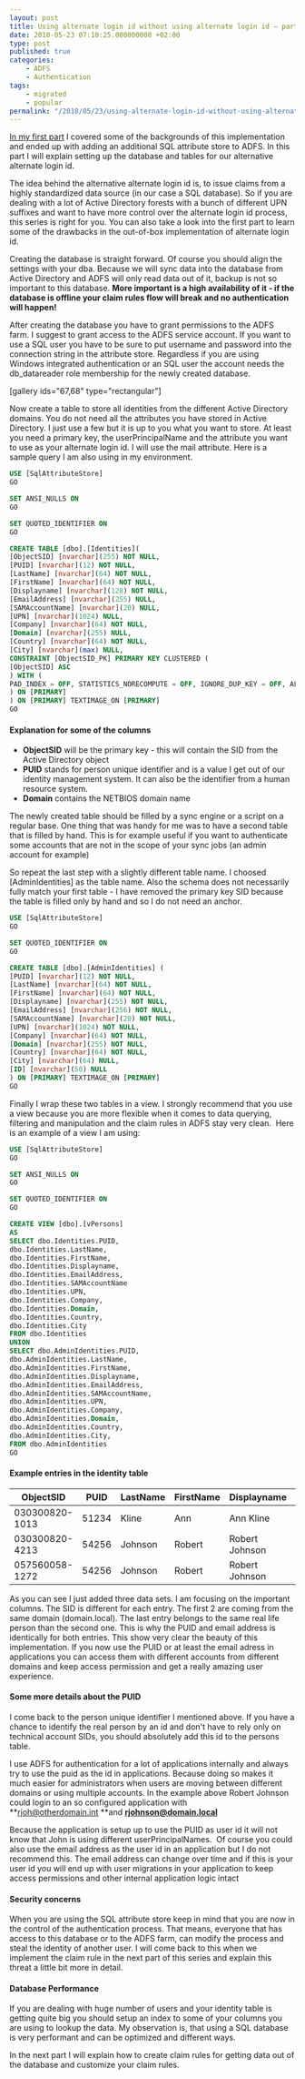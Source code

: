 ```yaml
---
layout: post
title: Using alternate login id without using alternate login id – part 2
date: 2018-05-23 07:10:25.000000000 +02:00
type: post
published: true
categories: 
    - ADFS
    - Authentication
tags:
    - migrated
    - popular 
permalink: "/2018/05/23/using-alternate-login-id-without-using-alternate-login-id-part-2/"
---
```


[In my first part](https://treeforestcloud.wordpress.com/2018/05/21/using-alternate-login-id-without-using-alternate-login-id-part-1/) I covered some of the backgrounds of this implementation and ended up with adding an additional SQL attribute store to ADFS. In this part I will explain setting up the database and tables for our alternative alternate login id.

The idea behind the alternative alternate login id is, to issue claims from a highly standardized data source (in our case a SQL database). So if you are dealing with a lot of Active Directory forests with a bunch of different UPN suffixes and want to have more control over the alternate login id process, this series is right for you. You can also take a look into the first part to learn some of the drawbacks in the out-of-box implementation of alternate login id.

Creating the database is straight forward. Of course you should align the settings with your dba. Because we will sync data into the database from Active Directory and ADFS will only read data out of it, backup is not so important to this database. **More important is a high availability of it - if the database is offline your claim rules flow will break and no authentication will happen!**

After creating the database you have to grant permissions to the ADFS farm. I suggest to grant access to the ADFS service account. If you want to use a SQL user you have to be sure to put username and password into the connection string in the attribute store. Regardless if you are using Windows integrated authentication or an SQL user the account needs the db_datareader role membership for the newly created database.

[gallery ids="67,68" type="rectangular"]

Now create a table to store all identities from the different Active Directory domains. You do not need all the attributes you have stored in Active Directory. I just use a few but it is up to you what you want to store. At least you need a primary key, the userPrincipalName and the attribute you want to use as your alternate login id. I will use the mail attribute. Here is a sample query I am also using in my environment.

```sql 
USE [SqlAttributeStore]  
GO

SET ANSI_NULLS ON  
GO

SET QUOTED_IDENTIFIER ON  
GO

CREATE TABLE [dbo].[Identities](  
[ObjectSID] [nvarchar](255) NOT NULL,  
[PUID] [nvarchar](12) NOT NULL,  
[LastName] [nvarchar](64) NOT NULL,  
[FirstName] [nvarchar](64) NOT NULL,  
[Displayname] [nvarchar](128) NOT NULL,  
[EmailAddress] [nvarchar](255) NULL,  
[SAMAccountName] [nvarchar](20) NULL,  
[UPN] [nvarchar](1024) NULL,  
[Company] [nvarchar](64) NOT NULL,  
[Domain] [nvarchar](255) NULL,  
[Country] [nvarchar](64) NOT NULL,  
[City] [nvarchar](max) NULL,  
CONSTRAINT [ObjectSID_PK] PRIMARY KEY CLUSTERED (  
[ObjectSID] ASC  
) WITH (  
PAD_INDEX = OFF, STATISTICS_NORECOMPUTE = OFF, IGNORE_DUP_KEY = OFF, ALLOW_ROW_LOCKS = ON, ALLOW_PAGE_LOCKS = ON  
) ON [PRIMARY]  
) ON [PRIMARY] TEXTIMAGE_ON [PRIMARY]  
GO  
```

#### Explanation for some of the columns

*   **ObjectSID** will be the primary key - this will contain the SID from the Active Directory object
*   **PUID** stands for person unique identifier and is a value I get out of our identity management system. It can also be the identifier from a human resource system.
*   **Domain** contains the NETBIOS domain name

The newly created table should be filled by a sync engine or a script on a regular base. One thing that was handy for me was to have a second table that is filled by hand. This is for example useful if you want to authenticate some accounts that are not in the scope of your sync jobs (an admin account for example)

So repeat the last step with a slightly different table name. I choosed [AdminIdentities] as the table name. Also the schema does not necessarily fully match your first table - I have removed the primary key SID because the table is filled only by hand and so I do not need an anchor.

```sql
USE [SqlAttributeStore]  
GO

SET QUOTED_IDENTIFIER ON  
GO

CREATE TABLE [dbo].[AdminIdentities] (  
[PUID] [nvarchar](12) NOT NULL,  
[LastName] [nvarchar](64) NOT NULL,  
[FirstName] [nvarchar](64) NOT NULL,  
[Displayname] [nvarchar](255) NOT NULL,  
[EmailAddress] [nvarchar](256) NOT NULL,  
[SAMAccountName] [nvarchar](20) NOT NULL,  
[UPN] [nvarchar](1024) NOT NULL,  
[Company] [nvarchar](64) NOT NULL,  
[Domain] [nvarchar](255) NOT NULL,  
[Country] [nvarchar](64) NOT NULL,  
[City] [nvarchar](64) NULL,  
[ID] [nvarchar](50) NULL  
) ON [PRIMARY] TEXTIMAGE_ON [PRIMARY]  
GO  
```

Finally I wrap these two tables in a view. I strongly recommend that you use a view because you are more flexible when it comes to data querying, filtering and manipulation and the claim rules in ADFS stay very clean.  Here is an example of a view I am using:

```sql
USE [SqlAttributeStore]  
GO

SET ANSI_NULLS ON  
GO

SET QUOTED_IDENTIFIER ON  
GO

CREATE VIEW [dbo].[vPersons]  
AS  
SELECT dbo.Identities.PUID,  
dbo.Identities.LastName,  
dbo.Identities.FirstName,  
dbo.Identities.Displayname,  
dbo.Identities.EmailAddress,  
dbo.Identities.SAMAccountName  
dbo.Identities.UPN,  
dbo.Identities.Company,  
dbo.Identities.Domain,  
dbo.Identities.Country,  
dbo.Identities.City  
FROM dbo.Identities  
UNION  
SELECT dbo.AdminIdentities.PUID,  
dbo.AdminIdentities.LastName,  
dbo.AdminIdentities.FirstName,  
dbo.AdminIdentities.Displayname,  
dbo.AdminIdentities.EmailAddress,  
dbo.AdminIdentities.SAMAccountName,  
dbo.AdminIdentities.UPN,  
dbo.AdminIdentities.Company,  
dbo.AdminIdentities.Domain,  
dbo.AdminIdentities.Country,  
dbo.AdminIdentities.City,  
FROM dbo.AdminIdentities  
GO  
```

#### Example entries in the identity table

| ObjectSID | PUID | LastName | FirstName | Displayname | EmailAddress | UPN |
|----|----|----|----|----|----|----|
| 030300820-1013 | 51234 | Kline | Ann | Ann Kline | ann.kline@company.com | akline@domain.local |
| 030300820-4213 | 54256 | Johnson | Robert | Robert Johnson | robert.johnson@company.com | rjohnson@domain.local |
| 057560058-1272 | 54256 | Johnson | Robert | Robert Johnson | robert.johnson@company.com | rjoh@otherdomain.int |

As you can see I just added three data sets. I am focusing on the important columns. The SID is different for each entry. The first 2 are coming from the same domain (domain.local). The last entry belongs to the same real life person than the second one. This is why the PUID and email address is identically for both entries. This show very clear the beauty of this implementation. If you now use the PUID or at least the email adress in applications you can access them with different accounts from different domains and keep access permission and get a really amazing user experience.

#### Some more details about the PUID

I come back to the person unique identifier I mentioned above. If you have a chance to identify the real person by an id and don't have to rely only on technical account SIDs, you should absolutely add this id to the persons table.

I use ADFS for authentication for a lot of applications internally and always try to use the puid as the id in applications. Because doing so makes it much easier for administrators when users are moving between different domains or using multiple accounts. In the example above Robert Johnson could login to an so configured application with **rjoh@otherdomain.int **and **rjohnson@domain.local**

Because the application is setup up to use the PUID as user id it will not know that John is using different userPrincipalNames.  Of course you could also use the email address as the user id in an application but I do not recommend this. The email address can change over time and if this is your user id you will end up with user migrations in your application to keep access permissions and other internal application logic intact

#### Security concerns

When you are using the SQL attribute store keep in mind that you are now in the control of the authentication process. That means, everyone that has access to this database or to the ADFS farm, can modify the process and steal the identity of another user. I will come back to this when we implement the claim rule in the next part of this series and explain this threat a little bit more in detail.

#### Database Performance

If you are dealing with huge number of users and your identity table is getting quite big you should setup an index to some of your columns you are using to lookup the data. My observation is, that using a SQL database is very performant and can be optimized and different ways.

In the next part I will explain how to create claim rules for getting data out of the database and customize your claim rules.